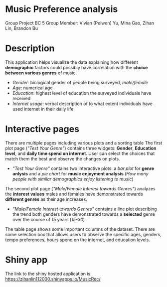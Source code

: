 # Music Preference analysis

Group Project BC 5
Group Member: Vivian (Peiwen) Yu, Mina Gao, Zihan Lin, Brandon Bu

# Description
This application helps visualize the data explaining how different **demographic** factors could possibly have correlation with the **choice between various genres** of music.

* _Gender_: biological gender of people being surveyed, _male/female_
* _Age_: numerical age
* _Education_: highest level of education the surveyed individuals have received
* _Internet usage_: verbal description of to what extent individuals have used internet in their daily life

# Interactive pages
There are multiple pages including various plots and a sorting table
The first plot page (_"Test Your Genre"_) contains three widgets: **Gender**, **Education level**, and **daily time spend on internet**.
User can select the choices that match them the best and observe the changes on plots.
* _"Test Your Genre"_ contains two interactive plots: a _bar plot_ for **genre anlysis** and a _pie chart_ for **music enjoyment analysis** (_How many people with similar demographics enjoy listening to music_)

The second plot page (_"Male/Female Interest towards Genres"_) analyzes the **interest values** males and females have demonstrated towards **different genres** as their age increases. 
* _"Male/Female Interest towards Genres"_ contains a line plot describing the trend both genders have demonstrated towards a **selected** genre over the course of _15_ years (_15-30_)

The table page shows some important columns of the dataset. There are some selection box that allows users to observe the specific ages, genders, tempo preferences, hours spend on the internet, and education levels.

# Shiny app
The link to the shiny hosted application is: https://zihanlin112000.shinyapps.io/MusicRec/
